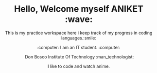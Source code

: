 <h1 align="center">Hello, Welcome myself ANIKET :wave:</h1>
<p align="center">This is my practice workspace here i keep track of my progress in coding languages.:smile:</p>
<p align="center">:computer: I am an IT student. :computer:</p>
<p align="center">&nbsp;Don Bosco Institute Of Technology :man_technologist:</p>
<p align="center">I like to code and watch anime.</p>
